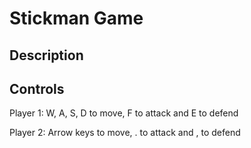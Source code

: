 # Stickman Game

## Description

## Controls
Player 1: W, A, S, D to move, F to attack and E to defend

Player 2: Arrow keys to move, . to attack and , to defend
